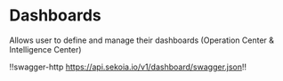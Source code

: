 # Dashboards

Allows user to define and manage their dashboards (Operation Center & Intelligence Center)

!!swagger-http https://api.sekoia.io/v1/dashboard/swagger.json!!
